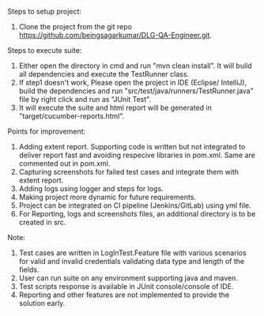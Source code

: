 Steps to setup project:
1. Clone the project from the git repo  https://github.com/beingsagarkumar/DLG-QA-Engineer.git.

Steps to execute suite:
1. Either open the directory in cmd and run "mvn clean install". It will build all dependencies and execute the TestRunner class.
2. If step1 doesn't work, Please open the project in IDE (Eclipse/ IntelliJ), build the dependencies and run "src/test/java/runners/TestRunner.java" file
by right click and run as "JUnit Test".
3. It will execute the suite and html report will be generated in "target/cucumber-reports.html".

Points for improvement:
1. Adding extent report. Supporting code is written but not integrated to deliver report fast and avoiding respecive libraries in pom.xml. Same are commented out in pom.xml.
2. Capturing screenshots for failed test cases and integrate them with extent report.
3. Adding logs using logger and steps for logs.
4. Making project more dynamic for future requirements.
5. Project can be integrated on CI pipeline (Jenkins/GitLab) using yml file.
6. For Reporting, logs and screenshots files, an additional directory is to be created in src.

Note:
1. Test cases are written in LogInTest.Feature file with various scenarios for valid and invalid credentials validating data type and length of the fields.
2. User can run suite on any environment supporting java and maven.
3. Test scripts response is available in JUnit console/console of IDE. 
4. Reporting and other features are not implemented to provide the solution early.
